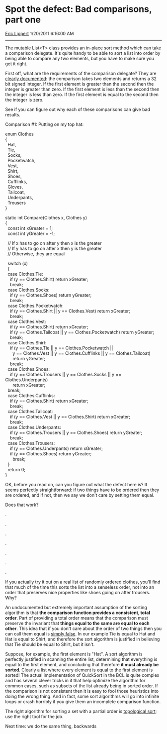 # Spot the defect: Bad comparisons, part one

[Eric Lippert](https://social.msdn.microsoft.com/profile/Eric%20Lippert) 1/20/2011 6:16:00 AM

-----

The mutable List\<T\> class provides an in-place sort method which can take a comparison delegate. It's quite handy to be able to sort a list into order by being able to compare any two elements, but you have to make sure you get it right.

First off, what are the requirements of the comparison delegate? They are [clearly documented](http://msdn.microsoft.com/en-us/library/tfakywbh.aspx): the comparison takes two elements and returns a 32 bit signed integer. If the first element is greater than the second then the integer is greater than zero. If the first element is less than the second then the integer is less than zero. If the first element is equal to the second then the integer is zero.

See if you can figure out why each of these comparisons can give bad results.

Comparison \#1: Putting on my top hat:

 

enum Clothes  
{  
  Hat,  
  Tie,  
  Socks,  
  Pocketwatch,  
  Vest,  
  Shirt,  
  Shoes,  
  Cufflinks,  
  Gloves,  
  Tailcoat,  
  Underpants,  
  Trousers  
}

static int Compare(Clothes x, Clothes y)  
{  
  const int xGreater = 1;  
  const int yGreater = -1;  
  
  // If x has to go on after y then x is the greater  
  // If y has to go on after x then y is the greater  
  // Otherwise, they are equal  
  
  switch (x)  
  {  
  case Clothes.Tie:  
    if (y == Clothes.Shirt) return xGreater;  
    break;  
  case Clothes.Socks:  
    if (y == Clothes.Shoes) return yGreater;  
    break;  
  case Clothes.Pocketwatch:  
    if (y == Clothes.Shirt || y == Clothes.Vest) return xGreater;  
    break;  
  case Clothes.Vest:  
    if (y == Clothes.Shirt) return xGreater;  
    if (y == Clothes.Tailcoat || y == Clothes.Pocketwatch) return yGreater;  
    break;  
  case Clothes.Shirt:  
    if (y == Clothes.Tie || y == Clothes.Pocketwatch ||  
      y == Clothes.Vest || y == Clothes.Cufflinks || y == Clothes.Tailcoat)  
      return yGreater;  
    break;  
  case Clothes.Shoes:  
    if (y == Clothes.Trousers || y == Clothes.Socks || y == Clothes.Underpants)  
      return xGreater;  
  break;  
  case Clothes.Cufflinks:  
    if (y == Clothes.Shirt) return xGreater;  
    break;  
  case Clothes.Tailcoat:  
    if (y == Clothes.Vest || y == Clothes.Shirt) return xGreater;  
    break;  
  case Clothes.Underpants:  
    if (y == Clothes.Trousers || y == Clothes.Shoes) return yGreater;  
    break;  
  case Clothes.Trousers:  
    if (y == Clothes.Underpants) return xGreater;  
    if (y == Clothes.Shoes) return yGreater;  
      break;  
  }  
  return 0;  
}

OK, before you read on, can you figure out what the defect here is? It seems perfectly straightforward: if two things have to be ordered then they are ordered, and if not, then we say we don't care by setting them equal.

Does that work?

.

.

.

.

.

.

.

If you actually try it out on a real list of randomly ordered clothes, you'll find that much of the time this sorts the list into a senseless order, not into an order that preserves nice properties like shoes going on after trousers. Why?

An undocumented but extremely important assumption of the sorting algorithm is that **the comparison function provides a consistent, total order**. Part of providing a total order means that the comparison must preserve the invariant that **things equal to the same are equal to each other**. This idea that if you don't care about the order of two things then you can call them equal is [simply false](http://blogs.msdn.com/b/oldnewthing/archive/2003/10/23/55408.aspx). In our example Tie is equal to Hat and Hat is equal to Shirt, and therefore the sort algorithm is justified in believing that Tie should be equal to Shirt, but it isn't.

Suppose, for example, the first element is "Hat". A sort algorithm is perfectly justified in scanning the entire list, determining that everything is equal to the first element, and concluding that therefore **it must already be sorted**. Clearly a list where every element is equal to the first element is sorted\! The actual implementation of QuickSort in the BCL is quite complex and has several clever tricks in it that help optimize the algorithm for common cases, such as subsets of the list already being in sorted order. If the comparison is not consistent then it is easy to fool those heuristics into doing the wrong thing. And in fact, some sort algorithms will go into infinite loops or crash horribly if you give them an incomplete comparison function.

The right algorithm for sorting a set with a partial order is [topological sort](http://blogs.msdn.com/b/ericlippert/archive/tags/topological+sort/); use the right tool for the job.

Next time: we do the same thing, backwards

